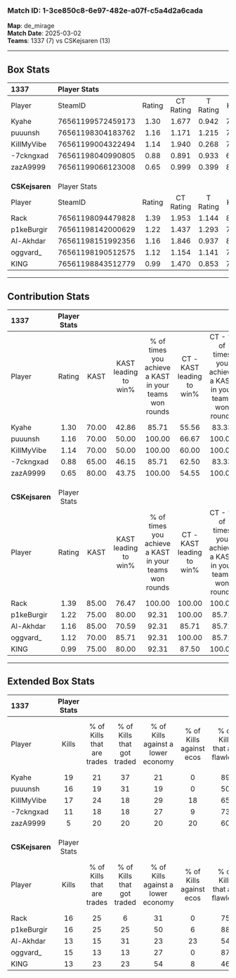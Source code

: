 ### Match ID: 1-3ce850c8-6e97-482e-a07f-c5a4d2a6cada  
**Map**: de_mirage  
**Match Date**: 2025-03-02  
**Teams**: 1337 (7) vs CSKejsaren (13)  

---  

## Box Stats  

| **1337**       | Player Stats      |        |           |          |       |       |       |         |        |      |     |
| :- | :- | :-: | :-: | :-: | :-: | :-: | :-: | :-: | :-: | :-: | :-: |
| Player         | SteamID           | Rating | CT Rating | T Rating | KAST  |  ADR  | Kills | Assists | Deaths | K/D  | HS% |
| Kyahe          | 76561199572459173 |  1.30  |   1.677   |  0.942   | 70.00 | 103.5 |  19   |    1    |   16   | 1.19 | 52  |
| puuunsh        | 76561198304183762 |  1.16  |   1.171   |  1.215   | 70.00 | 83.2  |  16   |    1    |   14   | 1.14 | 75  |
| KiIIMyVibe     | 76561199004322494 |  1.14  |   1.940   |  0.268   | 70.00 | 70.6  |  17   |    1    |   15   | 1.13 | 29  |
| -7ckngxad      | 76561198040990805 |  0.88  |   0.891   |  0.933   | 65.00 | 62.2  |  11   |    3    |   13   | 0.85 | 27  |
| zazA9999       | 76561199066123008 |  0.65  |   0.999   |  0.399   | 80.00 | 48.7  |   5   |    7    |   15   | 0.33 | 100 |
|                |                   |        |           |          |       |       |       |         |        |      |     |
|                |                   |        |           |          |       |       |       |         |        |      |     |
|                |                   |        |           |          |       |       |       |         |        |      |     |
| **CSKejsaren** | Player Stats      |        |           |          |       |       |       |         |        |      |     |
| Player         | SteamID           | Rating | CT Rating | T Rating | KAST  |  ADR  | Kills | Assists | Deaths | K/D  | HS% |
| Rack           | 76561198094479828 |  1.39  |   1.953   |  1.144   | 85.00 | 84.4  |  16   |    7    |   11   | 1.45 | 62  |
| p1keBurgir     | 76561198142000629 |  1.22  |   1.437   |  1.293   | 75.00 | 91.7  |  16   |   10    |   16   | 1.00 | 43  |
| Al-Akhdar      | 76561198151992356 |  1.16  |   1.846   |  0.937   | 85.00 | 71.1  |  13   |    8    |   13   | 1.00 | 46  |
| oggvard_       | 76561198190512575 |  1.12  |   1.154   |  1.141   | 70.00 | 76.7  |  15   |    5    |   14   | 1.07 | 46  |
| KlNG           | 76561198843512779 |  0.99  |   1.470   |  0.853   | 75.00 | 58.8  |  13   |    1    |   14   | 0.93 | 38  |
---  

## Contribution Stats  

| **1337**       | Player Stats |       |                      |                                                        |                           |                                                             |                          |                                                            |
| :- | :-: | :-: | :-: | :-: | :-: | :-: | :-: | :-: |
| Player         |    Rating    | KAST  | KAST leading to win% | % of times you achieve a KAST in your teams won rounds | CT - KAST leading to win% | CT - % of times you achieve a KAST in your teams won rounds | T - KAST leading to win% | T - % of times you achieve a KAST in your teams won rounds |
| Kyahe          |     1.30     | 70.00 |        42.86         |                         85.71                          |           55.56           |                            83.33                            |          20.00           |                           100.00                           |
| puuunsh        |     1.16     | 70.00 |        50.00         |                         100.00                         |           66.67           |                           100.00                            |          20.00           |                           100.00                           |
| KiIIMyVibe     |     1.14     | 70.00 |        50.00         |                         100.00                         |           60.00           |                           100.00                            |          25.00           |                           100.00                           |
| -7ckngxad      |     0.88     | 65.00 |        46.15         |                         85.71                          |           62.50           |                            83.33                            |          20.00           |                           100.00                           |
| zazA9999       |     0.65     | 80.00 |        43.75         |                         100.00                         |           54.55           |                           100.00                            |          20.00           |                           100.00                           |
|                |              |       |                      |                                                        |                           |                                                             |                          |                                                            |
|                |              |       |                      |                                                        |                           |                                                             |                          |                                                            |
|                |              |       |                      |                                                        |                           |                                                             |                          |                                                            |
| **CSKejsaren** | Player Stats |       |                      |                                                        |                           |                                                             |                          |                                                            |
| Player         |    Rating    | KAST  | KAST leading to win% | % of times you achieve a KAST in your teams won rounds | CT - KAST leading to win% | CT - % of times you achieve a KAST in your teams won rounds | T - KAST leading to win% | T - % of times you achieve a KAST in your teams won rounds |
| Rack           |     1.39     | 85.00 |        76.47         |                         100.00                         |          100.00           |                           100.00                            |          60.00           |                           100.00                           |
| p1keBurgir     |     1.22     | 75.00 |        80.00         |                         92.31                          |          100.00           |                            85.71                            |          66.67           |                           100.00                           |
| Al-Akhdar      |     1.16     | 85.00 |        70.59         |                         92.31                          |           85.71           |                            85.71                            |          60.00           |                           100.00                           |
| oggvard_       |     1.12     | 70.00 |        85.71         |                         92.31                          |          100.00           |                            85.71                            |          75.00           |                           100.00                           |
| KlNG           |     0.99     | 75.00 |        80.00         |                         92.31                          |           87.50           |                           100.00                            |          71.43           |                           83.33                            |
---  

## Extended Box Stats  

| **1337**       | Player Stats |                            |                            |                                    |                         |                              |                                 |        |                             |                                     |                          |                               |                            |
| :- | :-: | :-: | :-: | :-: | :-: | :-: | :-: | :-: | :-: | :-: | :-: | :-: | :-: |
| Player         |    Kills     | % of Kills that are trades | % of Kills that got traded | % of Kills against a lower economy | % of Kills against ecos | % of Kills that are flawless | % of Kills that are close duels | Deaths | % of Deaths that get traded | % of Deaths against a lower economy | % of Deaths against ecos | % of Deaths that are flawless | % of Deaths that are close |
| Kyahe          |      19      |             21             |             37             |                 21                 |            0            |              89              |                0                |   16   |             19              |                 19                  |            6             |              69               |             6              |
| puuunsh        |      16      |             19             |             31             |                 19                 |            0            |              50              |               13                |   14   |              7              |                 21                  |            0             |              64               |             0              |
| KiIIMyVibe     |      17      |             24             |             18             |                 29                 |           18            |              65              |               18                |   15   |             33              |                 20                  |            0             |              80               |             0              |
| -7ckngxad      |      11      |             18             |             18             |                 27                 |            9            |              73              |                0                |   13   |              8              |                 15                  |            0             |              85               |             0              |
| zazA9999       |      5       |             20             |             20             |                 20                 |           20            |              60              |                0                |   15   |             27              |                 13                  |            0             |              60               |             0              |
|                |              |                            |                            |                                    |                         |                              |                                 |        |                             |                                     |                          |                               |                            |
|                |              |                            |                            |                                    |                         |                              |                                 |        |                             |                                     |                          |                               |                            |
|                |              |                            |                            |                                    |                         |                              |                                 |        |                             |                                     |                          |                               |                            |
| **CSKejsaren** | Player Stats |                            |                            |                                    |                         |                              |                                 |        |                             |                                     |                          |                               |                            |
| Player         |    Kills     | % of Kills that are trades | % of Kills that got traded | % of Kills against a lower economy | % of Kills against ecos | % of Kills that are flawless | % of Kills that are close duels | Deaths | % of Deaths that get traded | % of Deaths against a lower economy | % of Deaths against ecos | % of Deaths that are flawless | % of Deaths that are close |
| Rack           |      16      |             25             |             6              |                 31                 |            0            |              75              |                0                |   11   |             27              |                 27                  |            0             |              45               |             9              |
| p1keBurgir     |      16      |             25             |             25             |                 50                 |            6            |              88              |                6                |   16   |             31              |                 25                  |            0             |              75               |             6              |
| Al-Akhdar      |      13      |             15             |             31             |                 23                 |           23            |              54              |                0                |   13   |             38              |                 31                  |            0             |              54               |             8              |
| oggvard_       |      15      |             13             |             13             |                 27                 |            0            |              87              |                0                |   14   |              7              |                 29                  |            7             |              79               |             7              |
| KlNG           |      13      |             23             |             23             |                 54                 |            8            |              46              |                0                |   14   |             29              |                 21                  |            7             |              86               |             7              |
